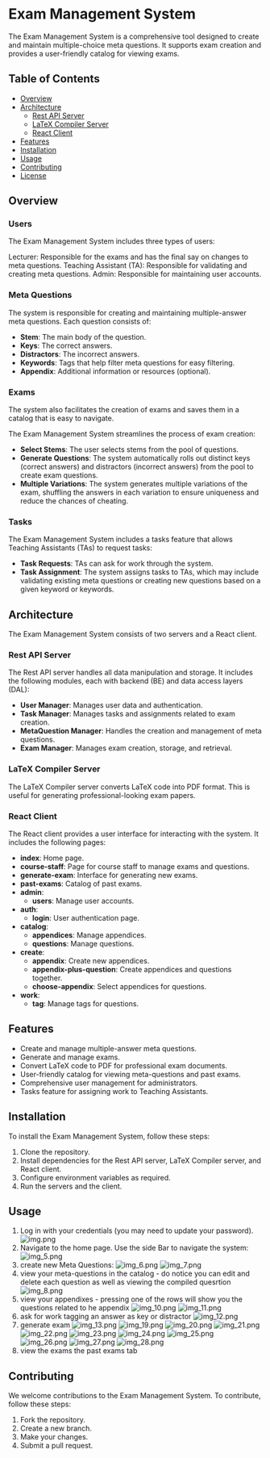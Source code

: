 # Exam Management System

The Exam Management System is a comprehensive tool designed to create and maintain multiple-choice meta questions. 
It supports exam creation and provides a user-friendly catalog for viewing exams.

## Table of Contents
- [Overview](#overview)
- [Architecture](#architecture)
  - [Rest API Server](#rest-api-server)
  - [LaTeX Compiler Server](#latex-compiler-server)
  - [React Client](#react-client)
- [Features](#features)
- [Installation](#installation)
- [Usage](#usage)
- [Contributing](#contributing)
- [License](#license)

## Overview

### Users

The Exam Management System includes three types of users:

Lecturer: Responsible for the exams and has the final say on changes to meta questions.
Teaching Assistant (TA): Responsible for validating and creating meta questions.
Admin: Responsible for maintaining user accounts.

### Meta Questions

The system is responsible for creating and maintaining multiple-answer meta questions. 
Each question consists of:
- **Stem**: The main body of the question.
- **Keys**: The correct answers.
- **Distractors**: The incorrect answers.
- **Keywords**: Tags that help filter meta questions for easy filtering.
- **Appendix**: Additional information or resources (optional).

### Exams 
The system also facilitates the creation of exams and saves them in a catalog that is easy to navigate.

The Exam Management System streamlines the process of exam creation:

- **Select Stems**: The user selects stems from the pool of questions.
- **Generate Questions**: The system automatically rolls out distinct keys (correct answers) and distractors (incorrect answers) from the pool to create exam questions.
- **Multiple Variations**: The system generates multiple variations of the exam, shuffling the answers in each variation to ensure uniqueness and reduce the chances of cheating.

### Tasks
The Exam Management System includes a tasks feature that allows Teaching Assistants (TAs) to request tasks:

- **Task Requests**: TAs can ask for work through the system.
- **Task Assignment**: The system assigns tasks to TAs, which may include validating existing meta questions or creating new questions based on a given keyword or keywords.

## Architecture

The Exam Management System consists of two servers and a React client.

### Rest API Server

The Rest API server handles all data manipulation and storage. It includes the following modules, each with backend (BE) and data access layers (DAL):

- **User Manager**: Manages user data and authentication.
- **Task Manager**: Manages tasks and assignments related to exam creation.
- **MetaQuestion Manager**: Handles the creation and management of meta questions.
- **Exam Manager**: Manages exam creation, storage, and retrieval.

### LaTeX Compiler Server

The LaTeX Compiler server converts LaTeX code into PDF format. This is useful for generating professional-looking exam papers.

### React Client

The React client provides a user interface for interacting with the system. It includes the following pages:

- **index**: Home page.
- **course-staff**: Page for course staff to manage exams and questions.
- **generate-exam**: Interface for generating new exams.
- **past-exams**: Catalog of past exams.
- **admin**:
  - **users**: Manage user accounts.
- **auth**:
  - **login**: User authentication page.
- **catalog**:
  - **appendices**: Manage appendices.
  - **questions**: Manage questions.
- **create**:
  - **appendix**: Create new appendices.
  - **appendix-plus-question**: Create appendices and questions together.
  - **choose-appendix**: Select appendices for questions.
- **work**:
  - **tag**: Manage tags for questions.

## Features

- Create and manage multiple-answer meta questions.
- Generate and manage exams.
- Convert LaTeX code to PDF for professional exam documents.
- User-friendly catalog for viewing meta-questions and past exams.
- Comprehensive user management for administrators.
- Tasks feature for assigning work to Teaching Assistants.


## Installation

To install the Exam Management System, follow these steps:

1. Clone the repository.
2. Install dependencies for the Rest API server, LaTeX Compiler server, and React client.
3. Configure environment variables as required.
4. Run the servers and the client.

## Usage

1. Log in with your credentials (you may need to update your password).
![img.png](img.png)
2. Navigate to the home page. Use the side Bar to navigate the system:
![img_5.png](img_5.png)
3. create new Meta Questions:
![img_6.png](img_6.png)
![img_7.png](img_7.png)
4. view your meta-questions in the catalog - do notice you can edit and delete each question as well as viewing the
compiled quesrtion
![img_8.png](img_8.png)
5. view your appendixes - pressing one of the rows will show you the questions related to he appendix
![img_10.png](img_10.png)
![img_11.png](img_11.png)
6. ask for work tagging an answer as key or distractor
![img_12.png](img_12.png)
7. generate exam
![img_13.png](img_13.png)
![img_19.png](img_19.png)
![img_20.png](img_20.png)
![img_21.png](img_21.png)
![img_22.png](img_22.png)
![img_23.png](img_23.png)
![img_24.png](img_24.png)
![img_25.png](img_25.png)
![img_26.png](img_26.png)
![img_27.png](img_27.png)
![img_28.png](img_28.png)
8. view the exams the past exams tab

## Contributing

We welcome contributions to the Exam Management System. To contribute, follow these steps:

1. Fork the repository.
2. Create a new branch.
3. Make your changes.
4. Submit a pull request.
